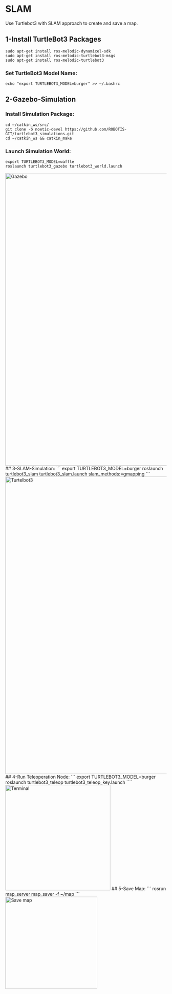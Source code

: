 # SLAM
Use Turtlebot3 with SLAM approach to create and save a map.
## 1-Install TurtleBot3 Packages
``` 
sudo apt-get install ros-melodic-dynamixel-sdk
sudo apt-get install ros-melodic-turtlebot3-msgs
sudo apt-get install ros-melodic-turtlebot3
``` 
### Set TurtleBot3 Model Name:
```
echo "export TURTLEBOT3_MODEL=burger" >> ~/.bashrc
```
## 2-Gazebo-Simulation
### Install Simulation Package:
```
cd ~/catkin_ws/src/
git clone -b noetic-devel https://github.com/ROBOTIS-GIT/turtlebot3_simulations.git
cd ~/catkin_ws && catkin_make
```
### Launch Simulation World:
``` 
export TURTLEBOT3_MODEL=waffle
roslaunch turtlebot3_gazebo turtlebot3_world.launch
``` 
<img width="911" alt="Gazebo" src="https://github.com/Razanalshaeri/SLAM/assets/135154136/a7d782a1-c474-401c-aa51-78f71b44bed1"> 
## 3-SLAM-Simulation:
``` 
export TURTLEBOT3_MODEL=burger
roslaunch turtlebot3_slam turtlebot3_slam.launch slam_methods:=gmapping
``` 
<img width="926" alt="Turtelbot3" src="https://github.com/Razanalshaeri/SLAM/assets/135154136/1d255837-b8d4-4c05-a6b1-c60766ca5918">
## 4-Run Teleoperation Node:
``` 
export TURTLEBOT3_MODEL=burger
roslaunch turtlebot3_teleop turtlebot3_teleop_key.launch
```` 
<img width="328" alt="Terminal" src="https://github.com/Razanalshaeri/SLAM/assets/135154136/8f60338f-0b99-45fd-9f39-6aede9c10daf"> 
## 5-Save Map:
``` 
rosrun map_server map_saver -f ~/map
``` 
<img width="287" alt="Save map" src="https://github.com/Razanalshaeri/SLAM/assets/135154136/5115ee27-15f4-4b8e-8309-51f653251770">





